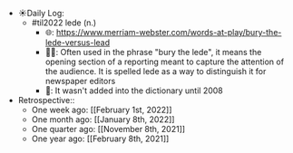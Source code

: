 - ☀️Daily Log:
    - #til2022 lede (n.)
        - 🌐: https://www.merriam-webster.com/words-at-play/bury-the-lede-versus-lead
        - 💁‍♂️: Often used in the phrase "bury the lede", it means the opening section of a reporting meant to capture the attention of the audience. It is spelled lede as a way to distinguish it for newspaper editors
        - 🤔: It wasn't added into the dictionary until 2008
- Retrospective::
    - One week ago: [[February 1st, 2022]]
    - One month ago: [[January 8th, 2022]]
    - One quarter ago: [[November 8th, 2021]]
    - One year ago: [[February 8th, 2021]]
